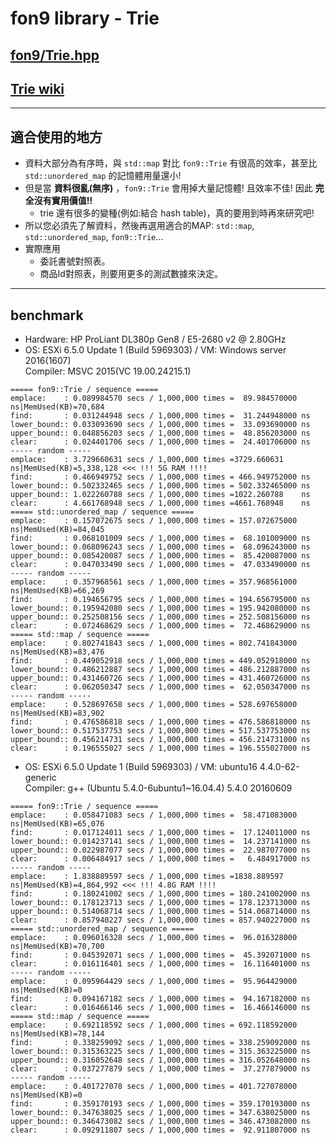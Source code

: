 ﻿# fon9 library - Trie
[fon9/Trie.hpp](../fon9/Trie.hpp)
---------------------------------------
## [Trie wiki](https://zh.wikipedia.org/wiki/Trie)
---------------------------------------
## 適合使用的地方
* 資料大部分為有序時，與 `std::map` 對比 `fon9::Trie` 有很高的效率，甚至比 `std::unordered_map` 的記憶體用量還小!
* 但是當 **資料很亂(無序)** ，`fon9::Trie` 會用掉大量記憶體! 且效率不佳! 因此 **完全沒有實用價值!!**
  * trie 還有很多的變種(例如:結合 hash table)，真的要用到時再來研究吧!
* 所以您必須先了解資料，然後再選用適合的MAP: `std::map`, `std::unordered_map`, `fon9::Trie`...
* 實際應用
  * 委託書號對照表。
  * 商品Id對照表，則要用更多的測試數據來決定。
---------------------------------------
## benchmark
  * Hardware: HP ProLiant DL380p Gen8 / E5-2680 v2 @ 2.80GHz
  * OS: ESXi 6.5.0 Update 1 (Build 5969303) / VM: Windows server 2016(1607)  
    Compiler: MSVC 2015(VC 19.00.24215.1)
 ```
===== fon9::Trie / sequence =====
emplace:    : 0.089984570 secs / 1,000,000 times =  89.984570000 ns|MemUsed(KB)=70,684
find:       : 0.031244948 secs / 1,000,000 times =  31.244948000 ns
lower_bound:: 0.033093690 secs / 1,000,000 times =  33.093690000 ns
upper_bound:: 0.048856203 secs / 1,000,000 times =  48.856203000 ns
clear:      : 0.024401706 secs / 1,000,000 times =  24.401706000 ns
----- random -----
emplace:    : 3.729660631 secs / 1,000,000 times =3729.660631    ns|MemUsed(KB)=5,338,128 <<< !!! 5G RAM !!!!
find:       : 0.466949752 secs / 1,000,000 times = 466.949752000 ns
lower_bound:: 0.502332465 secs / 1,000,000 times = 502.332465000 ns
upper_bound:: 1.022260788 secs / 1,000,000 times =1022.260788    ns
clear:      : 4.661768948 secs / 1,000,000 times =4661.768948    ns
===== std::unordered_map / sequence =====
emplace:    : 0.157072675 secs / 1,000,000 times = 157.072675000 ns|MemUsed(KB)=84,045
find:       : 0.068101009 secs / 1,000,000 times =  68.101009000 ns
lower_bound:: 0.068096243 secs / 1,000,000 times =  68.096243000 ns
upper_bound:: 0.085420087 secs / 1,000,000 times =  85.420087000 ns
clear:      : 0.047033490 secs / 1,000,000 times =  47.033490000 ns
----- random -----
emplace:    : 0.357968561 secs / 1,000,000 times = 357.968561000 ns|MemUsed(KB)=66,269
find:       : 0.194656795 secs / 1,000,000 times = 194.656795000 ns
lower_bound:: 0.195942080 secs / 1,000,000 times = 195.942080000 ns
upper_bound:: 0.252508156 secs / 1,000,000 times = 252.508156000 ns
clear:      : 0.072468629 secs / 1,000,000 times =  72.468629000 ns
===== std::map / sequence =====
emplace:    : 0.802741843 secs / 1,000,000 times = 802.741843000 ns|MemUsed(KB)=83,476
find:       : 0.449052918 secs / 1,000,000 times = 449.052918000 ns
lower_bound:: 0.486212887 secs / 1,000,000 times = 486.212887000 ns
upper_bound:: 0.431460726 secs / 1,000,000 times = 431.460726000 ns
clear:      : 0.062050347 secs / 1,000,000 times =  62.050347000 ns
----- random -----
emplace:    : 0.528697658 secs / 1,000,000 times = 528.697658000 ns|MemUsed(KB)=83,902
find:       : 0.476586818 secs / 1,000,000 times = 476.586818000 ns
lower_bound:: 0.517537753 secs / 1,000,000 times = 517.537753000 ns
upper_bound:: 0.456214731 secs / 1,000,000 times = 456.214731000 ns
clear:      : 0.196555027 secs / 1,000,000 times = 196.555027000 ns
```
  * OS: ESXi 6.5.0 Update 1 (Build 5969303) / VM: ubuntu16 4.4.0-62-generic  
    Compiler: g++ (Ubuntu 5.4.0-6ubuntu1~16.04.4) 5.4.0 20160609
```
===== fon9::Trie / sequence =====
emplace:    : 0.058471083 secs / 1,000,000 times =  58.471083000 ns|MemUsed(KB)=65,076
find:       : 0.017124011 secs / 1,000,000 times =  17.124011000 ns
lower_bound:: 0.014237141 secs / 1,000,000 times =  14.237141000 ns
upper_bound:: 0.022987077 secs / 1,000,000 times =  22.987077000 ns
clear:      : 0.006484917 secs / 1,000,000 times =   6.484917000 ns
----- random -----
emplace:    : 1.838889597 secs / 1,000,000 times =1838.889597    ns|MemUsed(KB)=4,864,992 <<< !!! 4.8G RAM !!!!
find:       : 0.180241002 secs / 1,000,000 times = 180.241002000 ns
lower_bound:: 0.178123713 secs / 1,000,000 times = 178.123713000 ns
upper_bound:: 0.514068714 secs / 1,000,000 times = 514.068714000 ns
clear:      : 0.857940227 secs / 1,000,000 times = 857.940227000 ns
===== std::unordered_map / sequence =====
emplace:    : 0.096016328 secs / 1,000,000 times =  96.016328000 ns|MemUsed(KB)=70,700
find:       : 0.045392071 secs / 1,000,000 times =  45.392071000 ns
clear:      : 0.016116401 secs / 1,000,000 times =  16.116401000 ns
----- random -----
emplace:    : 0.095964429 secs / 1,000,000 times =  95.964429000 ns|MemUsed(KB)=0
find:       : 0.094167182 secs / 1,000,000 times =  94.167182000 ns
clear:      : 0.016466146 secs / 1,000,000 times =  16.466146000 ns
===== std::map / sequence =====
emplace:    : 0.692118592 secs / 1,000,000 times = 692.118592000 ns|MemUsed(KB)=78,144
find:       : 0.338259092 secs / 1,000,000 times = 338.259092000 ns
lower_bound:: 0.315363225 secs / 1,000,000 times = 315.363225000 ns
upper_bound:: 0.316052648 secs / 1,000,000 times = 316.052648000 ns
clear:      : 0.037277879 secs / 1,000,000 times =  37.277879000 ns
----- random -----
emplace:    : 0.401727078 secs / 1,000,000 times = 401.727078000 ns|MemUsed(KB)=0
find:       : 0.359170193 secs / 1,000,000 times = 359.170193000 ns
lower_bound:: 0.347638025 secs / 1,000,000 times = 347.638025000 ns
upper_bound:: 0.346473082 secs / 1,000,000 times = 346.473082000 ns
clear:      : 0.092911807 secs / 1,000,000 times =  92.911807000 ns
```
